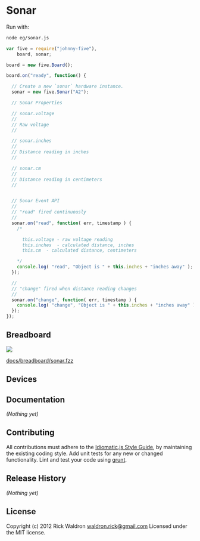 # Sonar

Run with:
```bash
node eg/sonar.js
```


```javascript
var five = require("johnny-five"),
    board, sonar;

board = new five.Board();

board.on("ready", function() {

  // Create a new `sonar` hardware instance.
  sonar = new five.Sonar("A2");

  // Sonar Properties

  // sonar.voltage
  //
  // Raw voltage
  //

  // sonar.inches
  //
  // Distance reading in inches
  //

  // sonar.cm
  //
  // Distance reading in centimeters
  //


  // Sonar Event API
  //
  // "read" fired continuously
  //
  sonar.on("read", function( err, timestamp ) {
    /*

      this.voltage - raw voltage reading
      this.inches  - calculated distance, inches
      this.cm  - calculated distance, centimeters

    */
    console.log( "read", "Object is " + this.inches + "inches away" );
  });

  //
  // "change" fired when distance reading changes
  //
  sonar.on("change", function( err, timestamp ) {
    console.log( "change", "Object is " + this.inches + "inches away" );
  });
});

```

## Breadboard

<img src="https://raw.github.com/rwldrn/johnny-five/master/docs/breadboard/sonar.png">

[docs/breadboard/sonar.fzz](https://github.com/rwldrn/johnny-five/blob/master/docs/breadboard/sonar.fzz)



## Devices




## Documentation

_(Nothing yet)_









## Contributing
All contributions must adhere to the [Idiomatic.js Style Guide](https://github.com/rwldrn/idiomatic.js),
by maintaining the existing coding style. Add unit tests for any new or changed functionality. Lint and test your code using [grunt](https://github.com/cowboy/grunt).

## Release History
_(Nothing yet)_

## License
Copyright (c) 2012 Rick Waldron <waldron.rick@gmail.com>
Licensed under the MIT license.
